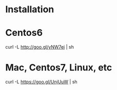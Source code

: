 # Installation

# Centos6
curl -L http://goo.gl/yNW7ei | sh

# Mac, Centos7, Linux, etc
curl -L https://goo.gl/UnjUuW | sh
